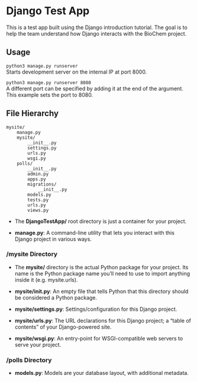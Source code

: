 # Django Test App
This is a test app built using the Django introduction tutorial. The goal is to help the team understand how Django interacts with the BioChem project.

## Usage
`python3 manage.py runserver`   
Starts development server on the internal IP at port 8000.

`python3 manage.py runserver 8080`   
A different port can be specified by adding it at the end of the argument. This example sets the port to 8080.

## File Hierarchy
```
mysite/
    manage.py
    mysite/
        __init__.py
        settings.py
        urls.py
        wsgi.py
    polls/
        __init__.py
        admin.py
        apps.py
        migrations/
            __init__.py
        models.py
        tests.py
        urls.py
        views.py
```

- The **DjangoTestApp/** root directory is just a container for your project.

- **manage.py**: A command-line utility that lets you interact with this Django project in various ways.

### /mysite Directory

- The **mysite/** directory is the actual Python package for your project. Its name is the Python package name you’ll need to use to import anything inside it (e.g. mysite.urls).

- **mysite/__init__.py**: An empty file that tells Python that this directory should be considered a Python package.

- **mysite/settings.py**: Settings/configuration for this Django project.

- **mysite/urls.py**: The URL declarations for this Django project; a “table of contents” of your Django-powered site.

- **mysite/wsgi.py**: An entry-point for WSGI-compatible web servers to serve your project.

### /polls Directory

- **models.py**: Models are your database layout, with additional metadata.